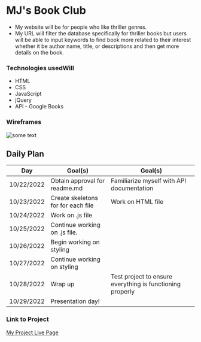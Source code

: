 # MJ's Book Club

- My website will be for people who like thriller genres.
- My URL will filter the database specifically for thriller books but users will be able to input keywords to find book more related to their interest whether it be author name, title, or descriptions and then get more details on the book.

### Technologies usedWill 

- HTML
- CSS
- JavaScript
- jQuery
- API - Google Books

### Wireframes

![some text](https://i.imgur.com/yNgtEeq.jpeg)

## Daily Plan

| Day | Goal(s) | Goal(s) |
|---------|---------|---------|
| 10/22/2022 | Obtain approval for readme.md| Familiarize myself with API documentation|
| 10/23/2022 | Create skeletons for for each file | Work on HTML file|
| 10/24/2022 | Work on .js file |
| 10/25/2022 | Continue working on .js file. |
| 10/26/2022 | Begin working on styling |
| 10/27/2022 | Continue working on styling |
| 10/28/2022 | Wrap up | Test project to ensure everything is functioning properly | 
| 10/29/2022 | Presentation day!

### Link to Project
[My Project Live Page](https://turmeric-project1-alpha.vercel.app/)